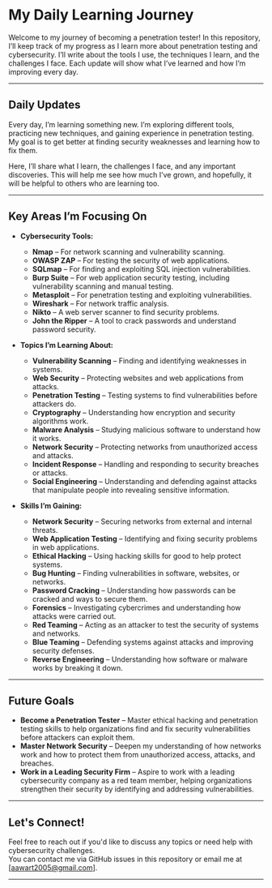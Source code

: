 # My Daily Learning Journey

Welcome to my journey of becoming a penetration tester! In this repository, I’ll keep track of my progress as I learn more about penetration testing and cybersecurity. I’ll write about the tools I use, the techniques I learn, and the challenges I face. Each update will show what I’ve learned and how I’m improving every day.

---

## Daily Updates

Every day, I’m learning something new. I’m exploring different tools, practicing new techniques, and gaining experience in penetration testing. My goal is to get better at finding security weaknesses and learning how to fix them.

Here, I’ll share what I learn, the challenges I face, and any important discoveries. This will help me see how much I’ve grown, and hopefully, it will be helpful to others who are learning too.


---

## Key Areas I’m Focusing On

- **Cybersecurity Tools:**
  - **Nmap** – For network scanning and vulnerability scanning.
  - **OWASP ZAP** – For testing the security of web applications.
  - **SQLmap** – For finding and exploiting SQL injection vulnerabilities.
  - **Burp Suite** – For web application security testing, including vulnerability scanning and manual testing.
  - **Metasploit** – For penetration testing and exploiting vulnerabilities.
  - **Wireshark** – For network traffic analysis.
  - **Nikto** – A web server scanner to find security problems.
  - **John the Ripper** – A tool to crack passwords and understand password security.

- **Topics I’m Learning About:**
  - **Vulnerability Scanning** – Finding and identifying weaknesses in systems.
  - **Web Security** – Protecting websites and web applications from attacks.
  - **Penetration Testing** – Testing systems to find vulnerabilities before attackers do.
  - **Cryptography** – Understanding how encryption and security algorithms work.
  - **Malware Analysis** – Studying malicious software to understand how it works.
  - **Network Security** – Protecting networks from unauthorized access and attacks.
  - **Incident Response** – Handling and responding to security breaches or attacks.
  - **Social Engineering** – Understanding and defending against attacks that manipulate people into revealing sensitive information.

- **Skills I’m Gaining:**
  - **Network Security** – Securing networks from external and internal threats.
  - **Web Application Testing** – Identifying and fixing security problems in web applications.
  - **Ethical Hacking** – Using hacking skills for good to help protect systems.
  - **Bug Hunting** – Finding vulnerabilities in software, websites, or networks.
  - **Password Cracking** – Understanding how passwords can be cracked and ways to secure them.
  - **Forensics** – Investigating cybercrimes and understanding how attacks were carried out.
  - **Red Teaming** – Acting as an attacker to test the security of systems and networks.
  - **Blue Teaming** – Defending systems against attacks and improving security defenses.
  - **Reverse Engineering** – Understanding how software or malware works by breaking it down.

---

## Future Goals

- **Become a Penetration Tester** – Master ethical hacking and penetration testing skills to help organizations find and fix security vulnerabilities before attackers can exploit them.
- **Master Network Security** – Deepen my understanding of how networks work and how to protect them from unauthorized access, attacks, and breaches.
- **Work in a Leading Security Firm** – Aspire to work with a leading cybersecurity company as a red team member, helping organizations strengthen their security by identifying and addressing vulnerabilities.

---

## Let's Connect!

Feel free to reach out if you'd like to discuss any topics or need help with cybersecurity challenges.  
You can contact me via GitHub issues in this repository or email me at [aawart2005@gmail.com].

---


